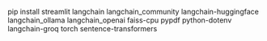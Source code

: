 

pip install streamlit langchain langchain_community langchain-huggingface langchain_ollama langchain_openai faiss-cpu pypdf python-dotenv langchain-groq torch sentence-transformers